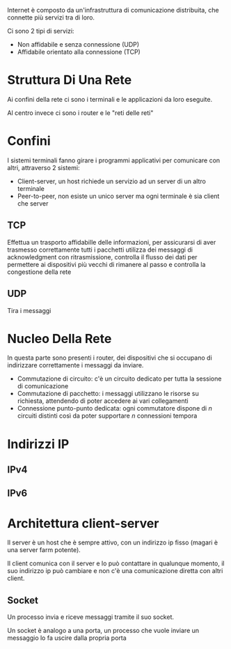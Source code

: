 Internet è composto da un'infrastruttura di comunicazione distribuita, che connette più servizi tra di loro.

Ci sono 2 tipi di servizi:

- Non affidabile e senza connessione (UDP)
- Affidabile orientato alla connessione (TCP)

# Struttura Di Una Rete

Ai confini della rete ci sono i terminali e le applicazioni da loro eseguite.

Al centro invece ci sono i router e le "reti delle reti"

# Confini

I sistemi terminali fanno girare i programmi applicativi per comunicare con altri, attraverso 2 sistemi:

- Client-server, un host richiede un servizio ad un server di un altro terminale
- Peer-to-peer, non esiste un unico server ma ogni terminale è sia client che server

## TCP

Effettua un trasporto affidabille delle informazioni, per assicurarsi di aver trasmesso correttamente tutti i pacchetti utilizza dei messaggi di acknowledgment con ritrasmissione, controlla il flusso dei dati per permettere ai dispositivi più vecchi di rimanere al passo e controlla la congestione della rete

## UDP

Tira i messaggi

# Nucleo Della Rete

In questa parte sono presenti i router, dei dispositivi che si occupano di indirizzare correttamente i messaggi da inviare.

- Commutazione di circuito: c'è un circuito dedicato per tutta la sessione di comunicazione
- Commutazione di pacchetto: i messaggi utilizzano le risorse su richiesta, attendendo di poter accedere ai vari collegamenti
- Connessione punto-punto dedicata: ogni commutatore dispone di $n$ circuiti distinti così da poter supportare $n$ connessioni tempora

# Indirizzi IP

## IPv4

## IPv6


# Architettura client-server

Il server è un host che è sempre attivo, con un indirizzo ip fisso (magari è una server farm potente).

Il client comunica con il server e lo può contattare in qualunque momento, il suo indirizzo ip può cambiare e non c'è una comunicazione diretta con altri client.

## Socket

Un processo invia e riceve messaggi tramite il suo socket.

Un socket è analogo a una porta, un processo che vuole inviare un messaggio lo fa uscire dalla propria porta